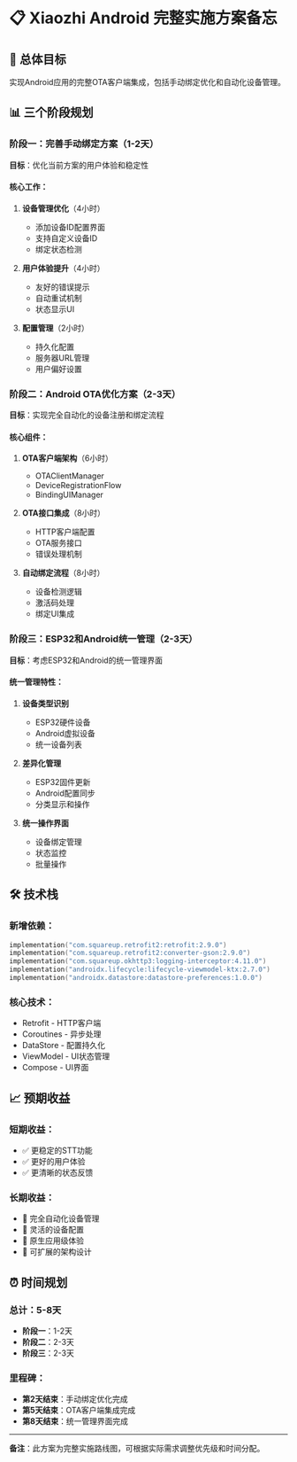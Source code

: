 # 📋 Xiaozhi Android 完整实施方案备忘

## 🎯 总体目标
实现Android应用的完整OTA客户端集成，包括手动绑定优化和自动化设备管理。

## 📊 三个阶段规划

### 阶段一：完善手动绑定方案（1-2天）
**目标**：优化当前方案的用户体验和稳定性

#### 核心工作：
1. **设备管理优化**（4小时）
   - 添加设备ID配置界面
   - 支持自定义设备ID
   - 绑定状态检测

2. **用户体验提升**（4小时）
   - 友好的错误提示
   - 自动重试机制
   - 状态显示UI

3. **配置管理**（2小时）
   - 持久化配置
   - 服务器URL管理
   - 用户偏好设置

### 阶段二：Android OTA优化方案（2-3天）
**目标**：实现完全自动化的设备注册和绑定流程

#### 核心组件：
1. **OTA客户端架构**（6小时）
   - OTAClientManager
   - DeviceRegistrationFlow  
   - BindingUIManager

2. **OTA接口集成**（8小时）
   - HTTP客户端配置
   - OTA服务接口
   - 错误处理机制

3. **自动绑定流程**（8小时）
   - 设备检测逻辑
   - 激活码处理
   - 绑定UI集成

### 阶段三：ESP32和Android统一管理（2-3天）
**目标**：考虑ESP32和Android的统一管理界面

#### 统一管理特性：
1. **设备类型识别**
   - ESP32硬件设备
   - Android虚拟设备
   - 统一设备列表

2. **差异化管理**
   - ESP32固件更新
   - Android配置同步
   - 分类显示和操作

3. **统一操作界面**
   - 设备绑定管理
   - 状态监控
   - 批量操作

## 🛠️ 技术栈

### 新增依赖：
```kotlin
implementation("com.squareup.retrofit2:retrofit:2.9.0")
implementation("com.squareup.retrofit2:converter-gson:2.9.0")
implementation("com.squareup.okhttp3:logging-interceptor:4.11.0")
implementation("androidx.lifecycle:lifecycle-viewmodel-ktx:2.7.0")
implementation("androidx.datastore:datastore-preferences:1.0.0")
```

### 核心技术：
- Retrofit - HTTP客户端
- Coroutines - 异步处理  
- DataStore - 配置持久化
- ViewModel - UI状态管理
- Compose - UI界面

## 📈 预期收益

### 短期收益：
- ✅ 更稳定的STT功能
- ✅ 更好的用户体验  
- ✅ 更清晰的状态反馈

### 长期收益：
- 🚀 完全自动化设备管理
- 🔧 灵活的设备配置
- 📱 原生应用级体验
- 🔄 可扩展的架构设计

## ⏰ 时间规划

### 总计：5-8天
- **阶段一**：1-2天
- **阶段二**：2-3天  
- **阶段三**：2-3天

### 里程碑：
- **第2天结束**：手动绑定优化完成
- **第5天结束**：OTA客户端集成完成
- **第8天结束**：统一管理界面完成

---
**备注**：此方案为完整实施路线图，可根据实际需求调整优先级和时间分配。 
